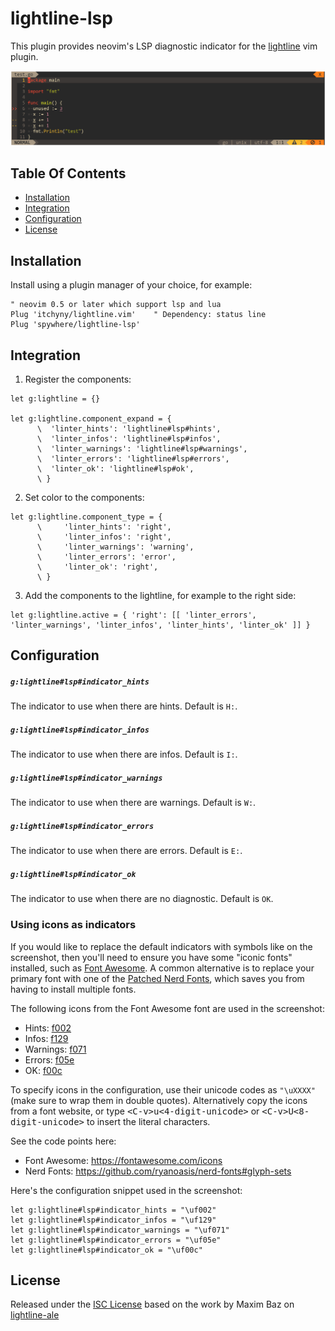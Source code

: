 # lightline-lsp

This plugin provides neovim's LSP diagnostic indicator for the [lightline](https://github.com/itchyny/lightline.vim) vim plugin.

![screenshot](./screenshot.png)

## Table Of Contents

* [Installation](#installation)
* [Integration](#integration)
* [Configuration](#configuration)
* [License](#license)

## Installation

Install using a plugin manager of your choice, for example:

```viml
" neovim 0.5 or later which support lsp and lua
Plug 'itchyny/lightline.vim'    " Dependency: status line
Plug 'spywhere/lightline-lsp'
```

## Integration

1. Register the components:

```viml
let g:lightline = {}

let g:lightline.component_expand = {
      \  'linter_hints': 'lightline#lsp#hints',
      \  'linter_infos': 'lightline#lsp#infos',
      \  'linter_warnings': 'lightline#lsp#warnings',
      \  'linter_errors': 'lightline#lsp#errors',
      \  'linter_ok': 'lightline#lsp#ok',
      \ }
```

2. Set color to the components:

```viml
let g:lightline.component_type = {
      \     'linter_hints': 'right',
      \     'linter_infos': 'right',
      \     'linter_warnings': 'warning',
      \     'linter_errors': 'error',
      \     'linter_ok': 'right',
      \ }
```

3. Add the components to the lightline, for example to the right side:

```viml
let g:lightline.active = { 'right': [[ 'linter_errors', 'linter_warnings', 'linter_infos', 'linter_hints', 'linter_ok' ]] }
```

## Configuration

##### `g:lightline#lsp#indicator_hints`

The indicator to use when there are hints. Default is `H:`.

##### `g:lightline#lsp#indicator_infos`

The indicator to use when there are infos. Default is `I:`.

##### `g:lightline#lsp#indicator_warnings`

The indicator to use when there are warnings. Default is `W:`.

##### `g:lightline#lsp#indicator_errors`

The indicator to use when there are errors. Default is `E:`.

##### `g:lightline#lsp#indicator_ok`

The indicator to use when there are no diagnostic. Default is `OK`.

### Using icons as indicators

If you would like to replace the default indicators with symbols like on the screenshot, then you'll need to ensure you have some "iconic fonts" installed, such as [Font Awesome](https://fontawesome.com). A common alternative is to replace your primary font with one of the [Patched Nerd Fonts](https://github.com/ryanoasis/nerd-fonts), which saves you from having to install multiple fonts.

The following icons from the Font Awesome font are used in the screenshot:

* Hints: [f002](https://fontawesome.com/icons/search)
* Infos: [f129](https://fontawesome.com/icons/info)
* Warnings: [f071](https://fontawesome.com/icons/exclamation-triangle)
* Errors: [f05e](https://fontawesome.com/icons/ban)
* OK: [f00c](https://fontawesome.com/icons/check)

To specify icons in the configuration, use their unicode codes as `"\uXXXX"` (make sure to wrap them in double quotes). Alternatively copy the icons from a font website, or type <kbd>\<C-v\>u\<4-digit-unicode\></kbd> or <kbd>\<C-v\>U\<8-digit-unicode\></kbd> to insert the literal characters.

See the code points here:

* Font Awesome: https://fontawesome.com/icons
* Nerd Fonts: https://github.com/ryanoasis/nerd-fonts#glyph-sets

Here's the configuration snippet used in the screenshot:

```viml
let g:lightline#lsp#indicator_hints = "\uf002"
let g:lightline#lsp#indicator_infos = "\uf129"
let g:lightline#lsp#indicator_warnings = "\uf071"
let g:lightline#lsp#indicator_errors = "\uf05e"
let g:lightline#lsp#indicator_ok = "\uf00c"
```

## License

Released under the [ISC License](LICENSE)
based on the work by Maxim Baz on [lightline-ale](https://github.com/maximbaz/lightline-ale)
